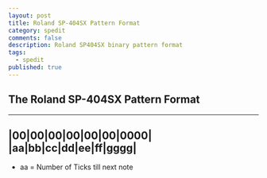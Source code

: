 ```yaml
---
layout: post
title: Roland SP-404SX Pattern Format
category: spedit
comments: false
description: Roland SP404SX binary pattern format
tags:
  - spedit
published: true
---
```


## The Roland SP-404SX Pattern Format

---
|00|00|00|00|00|00|0000|
|aa|bb|cc|dd|ee|ff|gggg|
---
- aa = Number of Ticks till next note